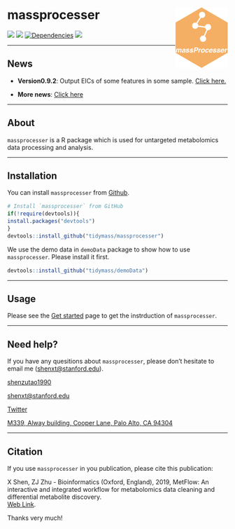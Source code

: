 <!-- README.md is generated from README.Rmd. Please edit that file -->

# massprocesser <img src="man/figures/massprocesser_logo.png" align="right" alt="" width="120" />

[![](https://www.r-pkg.org/badges/version/massprocesser?color=green)](https://cran.r-project.org/package=massprocesser)
[![](https://img.shields.io/github/languages/code-size/tidymass/massprocesser.svg)](https://github.com/tidymass/massprocesser)
[![Dependencies](https://tinyverse.netlify.com/badge/massprocesser)](https://cran.r-project.org/package=massprocesser)
[![](https://img.shields.io/badge/lifecycle-experimental-orange.svg)](https://www.tidyverse.org/lifecycle/#experimental)

-----
## **News**

* **Version0.9.2**: Output EICs of some features in some sample. [Click here.](https://tidymass.github.io/massprocesser/articles/version_0_9_2.html)

* **More news**: [Click here](https://tidymass.github.io/massprocesser/news/index.html)

------

## **About**

`massprocesser` is a R package which is used for untargeted metabolomics data
processing and analysis.

-----

## **Installation**

You can install `massprocesser` from
[Github](https://github.com/tidymass/massprocesser).

``` r
# Install `massprocesser` from GitHub
if(!require(devtools)){
install.packages("devtools")
}
devtools::install_github("tidymass/massprocesser")
```

We use the demo data in `demoData` package to show how to use
`massprocesser`. Please install it first.

``` r
devtools::install_github("tidymass/demoData")
```

-----

## **Usage**

Please see the [Get
started](https://tidymass.github.io/massprocesser/articles/massprocesser_instruction.html)
page to get the instrduction of `massprocesser`.

-----

## **Need help?**

If you have any quesitions about `massprocesser`, please don’t hesitate to
email me (<shenxt@stanford.edu>).

<i class="fa fa-weixin"></i>
[shenzutao1990](https://www.shenxt.info/files/wechat_QR.jpg)

<i class="fa fa-envelope"></i> <shenxt@stanford.edu>

<i class="fa fa-twitter"></i>
[Twitter](https://twitter.com/JasperShen1990)

<i class="fa fa-map-marker-alt"></i> [M339, Alway building, Cooper Lane,
Palo Alto,
CA 94304](https://www.google.com/maps/place/Alway+Building/@37.4322345,-122.1770883,17z/data=!3m1!4b1!4m5!3m4!1s0x808fa4d335c3be37:0x9057931f3b312c29!8m2!3d37.4322345!4d-122.1748996)

-----

## **Citation**

If you use `massprocesser` in you publication, please cite this publication:

X Shen, ZJ Zhu - Bioinformatics (Oxford, England), 2019, MetFlow: An
interactive and integrated workflow for metabolomics data cleaning and
differential metabolite discovery.  
[Web
Link](https://www.researchgate.net/profile/Xiaotao_Shen/publication/330410794_MetFlow_An_Interactive_and_Integrated_Workflow_for_Metabolomics_Data_Cleaning_and_Differential_Metabolite_Discovery/links/5cb3ca7892851c8d22ec3a89/MetFlow-An-Interactive-and-Integrated-Workflow-for-Metabolomics-Data-Cleaning-and-Differential-Metabolite-Discovery.pdf).

Thanks very much\!
